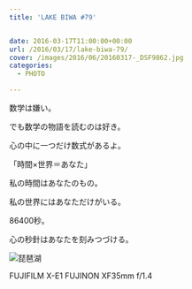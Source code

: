 ```yaml
---
title: 'LAKE BIWA #79'


date: 2016-03-17T11:00:00+00:00
url: /2016/03/17/lake-biwa-79/
cover: /images/2016/06/20160317-_DSF9862.jpg
categories:
  - PHOTO

---
```

<!--more-->
数学は嫌い。

でも数学の物語を読むのは好き。

心の中に一つだけ数式があるよ。

「時間×世界＝あなた」

私の時間はあなたのもの。

私の世界にはあなただけがいる。

86400秒。

心の秒針はあなたを刻みつづける。

![琵琶湖](/images/2016/06/20160317-_DSF9859.jpg "琵琶湖")

FUJIFILM X-E1 FUJINON XF35mm f/1.4
